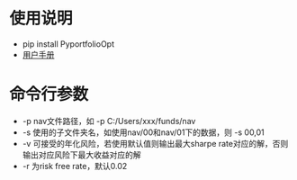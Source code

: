 # 使用说明
- pip install PyportfolioOpt
- [用户手册](https://pyportfolioopt.readthedocs.io/en/latest/index.html)

# 命令行参数
- -p nav文件路径，如 -p C:/Users/xxx/funds/nav
- -s 使用的子文件夹名，如使用nav/00和nav/01下的数据，则 -s 00,01 
- -v 可接受的年化风险，若使用默认值则输出最大sharpe rate对应的解，否则输出对应风险下最大收益对应的解
- -r 为risk free rate，默认0.02
